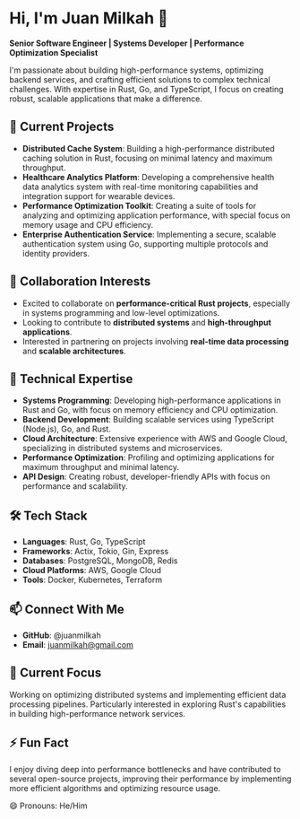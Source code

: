 # Hi, I'm Juan Milkah 👋

**Senior Software Engineer | Systems Developer | Performance Optimization Specialist**

I'm passionate about building high-performance systems, optimizing backend services, and crafting efficient solutions to complex technical challenges. With expertise in Rust, Go, and TypeScript, I focus on creating robust, scalable applications that make a difference.

## 🔭 Current Projects

* **Distributed Cache System**: Building a high-performance distributed caching solution in Rust, focusing on minimal latency and maximum throughput.
* **Healthcare Analytics Platform**: Developing a comprehensive health data analytics system with real-time monitoring capabilities and integration support for wearable devices.
* **Performance Optimization Toolkit**: Creating a suite of tools for analyzing and optimizing application performance, with special focus on memory usage and CPU efficiency.
* **Enterprise Authentication Service**: Implementing a secure, scalable authentication system using Go, supporting multiple protocols and identity providers.

## 👯 Collaboration Interests

* Excited to collaborate on **performance-critical Rust projects**, especially in systems programming and low-level optimizations.
* Looking to contribute to **distributed systems** and **high-throughput applications**.
* Interested in partnering on projects involving **real-time data processing** and **scalable architectures**.

## 💬 Technical Expertise

* **Systems Programming**: Developing high-performance applications in Rust and Go, with focus on memory efficiency and CPU optimization.
* **Backend Development**: Building scalable services using TypeScript (Node.js), Go, and Rust.
* **Cloud Architecture**: Extensive experience with AWS and Google Cloud, specializing in distributed systems and microservices.
* **Performance Optimization**: Profiling and optimizing applications for maximum throughput and minimal latency.
* **API Design**: Creating robust, developer-friendly APIs with focus on performance and scalability.

## 🛠 Tech Stack

* **Languages**: Rust, Go, TypeScript
* **Frameworks**: Actix, Tokio, Gin, Express
* **Databases**: PostgreSQL, MongoDB, Redis
* **Cloud Platforms**: AWS, Google Cloud
* **Tools**: Docker, Kubernetes, Terraform

## 📫 Connect With Me

* **GitHub**: @juanmilkah
* **Email**: juanmilkah@gmail.com

## 🎯 Current Focus

Working on optimizing distributed systems and implementing efficient data processing pipelines. Particularly interested in exploring Rust's capabilities in building high-performance network services.

## ⚡ Fun Fact

I enjoy diving deep into performance bottlenecks and have contributed to several open-source projects, improving their performance by implementing more efficient algorithms and optimizing resource usage.

😄 Pronouns: He/Him
